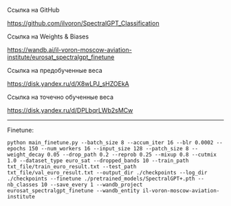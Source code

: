 Ссылка на GitHub

https://github.com/ilvoron/SpectralGPT_Classification

Ссылка на Weights & Biases

https://wandb.ai/il-voron-moscow-aviation-institute/eurosat_spectralgpt_finetune

Ссылка на предобученные веса

https://disk.yandex.ru/d/X8wLPJ_sHZOEkA

Ссылка на точечно обученные веса

https://disk.yandex.ru/d/DPLbqrLWb2sMCw

---

Finetune:

```
python main_finetune.py --batch_size 8 --accum_iter 16 --blr 0.0002 --epochs 150 --num_workers 16 --input_size 128 --patch_size 8 --weight_decay 0.05 --drop_path 0.2 --reprob 0.25 --mixup 0.8 --cutmix 1.0 --dataset_type euro_sat --dropped_bands 10 --train_path txt_file/train_euro_result.txt --test_path txt_file/val_euro_result.txt --output_dir ./checkpoints --log_dir ./checkpoints --finetune ./pretrained_models/SpectralGPT+.pth --nb_classes 10 --save_every 1 --wandb_project eurosat_spectralgpt_finetune --wandb_entity il-voron-moscow-aviation-institute
```
